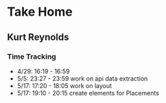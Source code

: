 # Take Home

## Kurt Reynolds

### Time Tracking

- 4/29: 16:19 - 16:59
- 5/5: 23:27 - 23:59 work on api data extraction
- 5/17: 17:20 - 18:05 work on layout
- 5/17: 19:10 - 20:15 create elements for Placements
